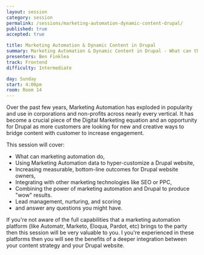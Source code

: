 ```yaml
---
layout: session
category: session
permalink: /sessions/marketing-automation-dynamic-content-drupal/
published: true
accepted: true

title: Marketing Automation & Dynamic Content in Drupal
summary: Marketing Automation & Dynamic Content in Drupal - What can this new and exploding technology do for your Drupal website? Think deep customer engagement...
presenters: Ben Finklea
track: Frontend
difficulty: Intermediate

day: Sunday
start: 4:00pm
room: Room 14
---
```


Over the past few years, Marketing Automation has exploded in popularity and use in corporations and non-profits across nearly every vertical. It has become a crucial piece of the Digital Marketing equation and an opportunity for Drupal as more customers are looking for new and creative ways to bridge content with customer to increase engagement.

This session will cover:

* What can marketing automation do,
* Using Marketing Automation data to hyper-customize a Drupal website,
* Increasing measurable, bottom-line outcomes for Drupal website owners,
* Integrating with other marketing technologies like SEO or PPC,
* Combining the power of marketing automation and Drupal to produce "wow" results.
* Lead management, nurturing, and scoring
* and answer any questions you might have.

If you're not aware of the full capabilities that a marketing automation platform (like Automatr, Marketo, Eloqua, Pardot, etc) brings to the party then this session will be very valuable to you. I you're experienced in these platforms then you will see the benefits of a deeper integration between your content strategy and your Drupal website.
